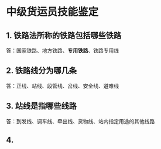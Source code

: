 # 中级货运员技能鉴定

## 1. 铁路法所称的铁路包括哪些铁路

答：国家铁路、地方铁路、**专用铁路**、铁路专用线

## 2. 铁路线分为哪几条

答：正线、站线、段管线、岔线、安全线、避难线

## 3. 站线是指哪些线路

答：到发线、调车线、牵出线、货物线、站内指定用途的其他线路

## 4. 

